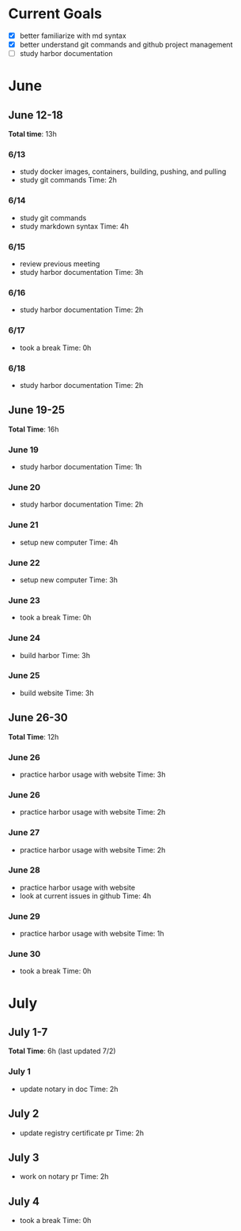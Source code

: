 # Current Goals
- [x] better familiarize with md syntax
- [x] better understand git commands and github project management
- [ ] study harbor documentation

# June
## June 12-18
**Total time**: 13h

### 6/13
- study docker images, containers, building, pushing, and pulling
- study git commands
Time: 2h

### 6/14
- study git commands
- study markdown syntax
Time: 4h

### 6/15
- review previous meeting
- study harbor documentation
Time: 3h

### 6/16
- study harbor documentation
Time: 2h

### 6/17
- took a break
Time: 0h

### 6/18
- study harbor documentation
Time: 2h

## June 19-25
**Total Time**: 16h

### June 19
- study harbor documentation
Time: 1h

### June 20
- study harbor documentation
Time: 2h

### June 21
- setup new computer
Time: 4h

### June 22
- setup new computer
Time: 3h

### June 23
- took a break
Time: 0h

### June 24
- build harbor
Time: 3h

### June 25
- build website
Time: 3h

## June 26-30
**Total Time**: 12h

### June 26
- practice harbor usage with website
Time: 3h

### June 26
- practice harbor usage with website
Time: 2h

### June 27
- practice harbor usage with website
Time: 2h

### June 28
- practice harbor usage with website
- look at current issues in github
Time: 4h

### June 29
- practice harbor usage with website
Time: 1h

### June 30
- took a break
Time: 0h

# July
## July 1-7
**Total Time**: 6h (last updated 7/2)

### July 1
- update notary in doc
Time: 2h

## July 2
- update registry certificate pr
Time: 2h

## July 3
- work on notary pr
Time: 2h

## July 4
- took a break
Time: 0h